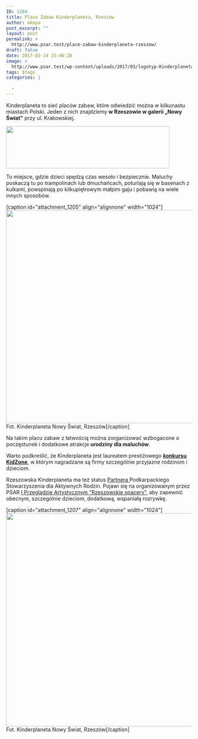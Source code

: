 ```yaml
---
ID: 1204
title: Place Zabaw Kinderplaneta, Rzeszów
author: mkepa
post_excerpt: ""
layout: post
permalink: >
  http://www.psar.test/place-zabaw-kinderplaneta-rzeszow/
draft: false
date: 2017-03-14 15:46:28
image: >
  http://www.psar.test/wp-content/uploads/2017/03/logotyp-Kinderplaneta.png
tags: $tags
categories: |
  
  -
---
```

Kinderplaneta to sieć placów zabaw, które odwiedzić można w kilkunastu miastach Polski. Jeden z nich znajdziemy<strong> w Rzeszowie w galerii „Nowy Świat"</strong> przy ul. Krakowskiej.

<a href="http://www.psar.test/wp-content/uploads/2017/03/logotyp-Kinderplaneta.png"><img class="aligncenter size-full wp-image-1212" src="http://www.psar.test/wp-content/uploads/2017/03/logotyp-Kinderplaneta.png" alt="" width="443" height="114" /></a>

To miejsce, gdzie dzieci spędzą czas wesoło i bezpiecznie. Maluchy poskaczą tu po trampolinach lub dmuchańcach, poturlają się w basenach z kulkami, powspinają po kilkupiętrowym małpim gaju i pobawią na wiele innych sposobów.

[caption id="attachment_1205" align="alignnone" width="1024"]<a href="http://www.psar.test/wp-content/uploads/2017/03/kinderplaneta.jpg"><img class="wp-image-1205 size-full" src="http://www.psar.test/wp-content/uploads/2017/03/kinderplaneta.jpg" alt="" width="1024" height="577" /></a> Fot. Kinderplaneta Nowy Świat, Rzeszów[/caption]

Na takim placu zabaw z łatwością można zorganizować wzbogacone o poczęstunek i dodatkowe atrakcje<strong> urodziny dla maluchów</strong>.

Warto podkreślić, że Kinderplaneta jest laureatem prestiżowego <a href="http://gdziecko.pl/znak-jakosci-kidzone-o-najlepszych-produktach-i-uslugach-dla-rodzin/"><strong>konkursu KidZone</strong></a>, w którym nagradzane są firmy szczególnie przyjazne rodzinom i dzieciom.

Rzeszowska Kinderplaneta ma też status <a href="http://dev-psar.pantheonsite.io/sponsorzy/">Partnera </a>Podkarpackiego Stowarzyszenia dla Aktywnych Rodzin. Pojawi się na organizowanym przez PSAR <a href="http://dev-psar.pantheonsite.io/i-przeglad-artystyczny-dla-przedszkolakow/">I Przeglądzie Artystycznym "Rzeszowskie spacery"</a>, aby zapewnić obecnym, szczególnie dzieciom, dodatkową, wspaniałą rozrywkę.

[caption id="attachment_1207" align="alignnone" width="1024"]<a href="http://www.psar.test/wp-content/uploads/2017/03/kinderplaneta2.jpg"><img class="wp-image-1207 size-full" src="http://www.psar.test/wp-content/uploads/2017/03/kinderplaneta2.jpg" alt="" width="1024" height="577" /></a> Fot. Kinderplaneta Nowy Świat, Rzeszów[/caption]